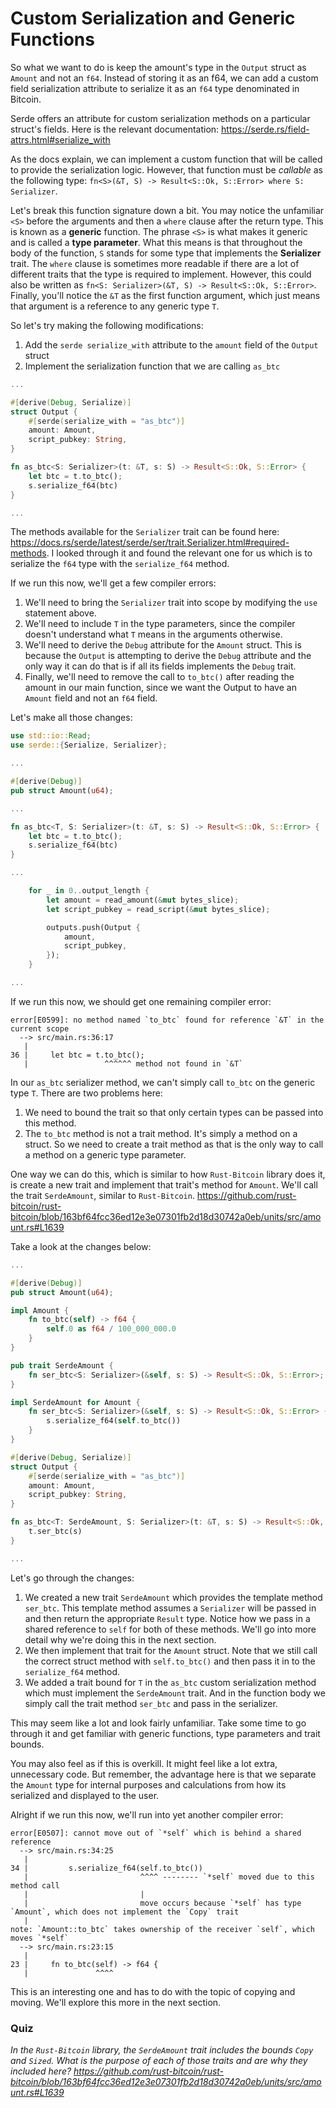 # Custom Serialization and Generic Functions

So what we want to do is keep the amount's type in the `Output` struct as `Amount` and not an `f64`. Instead of storing it as an f64, we can add a custom field serialization attribute to serialize it as an `f64` type denominated in Bitcoin. 

Serde offers an attribute for custom serialization methods on a particular struct's fields. Here is the relevant documentation: https://serde.rs/field-attrs.html#serialize_with

As the docs explain, we can implement a custom function that will be called to provide the serialization logic. However, that function must be *callable* as the following type: `fn<S>(&T, S) -> Result<S::Ok, S::Error> where S: Serializer`.

Let's break this function signature down a bit. You may notice the unfamiliar `<S>` before the arguments and then a `where` clause after the return type. This is known as a **generic** function. The phrase `<S>` is what makes it generic and is called a **type parameter**. What this means is that throughout the body of the function, `S` stands for some type that implements the **Serializer** trait. The `where` clause is sometimes more readable if there are a lot of different traits that the type is required to implement. However, this could also be written as `fn<S: Serializer>(&T, S) -> Result<S::Ok, S::Error>`. Finally, you'll notice the `&T` as the first function argument, which just means that argument is a reference to any generic type `T`. 

So let's try making the following modifications:
1. Add the `serde serialize_with` attribute to the `amount` field of the `Output` struct
2. Implement the serialization function that we are calling `as_btc`

```rust
...

#[derive(Debug, Serialize)]
struct Output {
    #[serde(serialize_with = "as_btc")]
    amount: Amount,
    script_pubkey: String,
}

fn as_btc<S: Serializer>(t: &T, s: S) -> Result<S::Ok, S::Error> {
    let btc = t.to_btc();
    s.serialize_f64(btc)
}

...
```

The methods available for the `Serializer` trait can be found here: https://docs.rs/serde/latest/serde/ser/trait.Serializer.html#required-methods. I looked through it and found the relevant one for us which is to serialize the `f64` type with the `serialize_f64` method.

If we run this now, we'll get a few compiler errors:
1. We'll need to bring the `Serializer` trait into scope by modifying the `use` statement above.
2. We'll need to include `T` in the type parameters, since the compiler doesn't understand what `T` means in the arguments otherwise.
3. We'll need to derive the `Debug` attribute for the `Amount` struct. This is because the `Output` is attempting to derive the `Debug` attribute and the only way it can do that is if all its fields implements the `Debug` trait.
4. Finally, we'll need to remove the call to `to_btc()` after reading the amount in our main function, since we want the Output to have an `Amount` field and not an `f64` field.

Let's make all those changes:

```rust
use std::io::Read;
use serde::{Serialize, Serializer};

...

#[derive(Debug)]
pub struct Amount(u64);

...

fn as_btc<T, S: Serializer>(t: &T, s: S) -> Result<S::Ok, S::Error> {
    let btc = t.to_btc();
    s.serialize_f64(btc)
}

...

    for _ in 0..output_length {
        let amount = read_amount(&mut bytes_slice);
        let script_pubkey = read_script(&mut bytes_slice);

        outputs.push(Output {
            amount,
            script_pubkey,
        });
    }

...
```

If we run this now, we should get one remaining compiler error:
```shell
error[E0599]: no method named `to_btc` found for reference `&T` in the current scope
  --> src/main.rs:36:17
   |
36 |     let btc = t.to_btc();
   |                 ^^^^^^ method not found in `&T`
```

In our `as_btc` serializer method, we can't simply call `to_btc` on the generic type `T`. There are two problems here:
1. We need to bound the trait so that only certain types can be passed into this method. 
2. The `to_btc` method is not a trait method. It's simply a method on a struct. So we need to create a trait method as that is the only way to call a method on a generic type parameter. 

One way we can do this, which is similar to how `Rust-Bitcoin` library does it, is create a new trait and implement that trait's method for `Amount`. We'll call the trait `SerdeAmount`, similar to `Rust-Bitcoin`. https://github.com/rust-bitcoin/rust-bitcoin/blob/163bf64fcc36ed12e3e07301fb2d18d30742a0eb/units/src/amount.rs#L1639

Take a look at the changes below:

```rust
...

#[derive(Debug)]
pub struct Amount(u64);

impl Amount {
    fn to_btc(self) -> f64 {
        self.0 as f64 / 100_000_000.0
    }
}

pub trait SerdeAmount {
    fn ser_btc<S: Serializer>(&self, s: S) -> Result<S::Ok, S::Error>;
}

impl SerdeAmount for Amount {
    fn ser_btc<S: Serializer>(&self, s: S) -> Result<S::Ok, S::Error> {
        s.serialize_f64(self.to_btc())
    }
}

#[derive(Debug, Serialize)]
struct Output {
    #[serde(serialize_with = "as_btc")]
    amount: Amount,
    script_pubkey: String,
}

fn as_btc<T: SerdeAmount, S: Serializer>(t: &T, s: S) -> Result<S::Ok, S::Error> {
    t.ser_btc(s)
}

...
```

Let's go through the changes:
1. We created a new trait `SerdeAmount` which provides the template method `ser_btc`. This template method assumes a `Serializer` will be passed in and then return the appropriate `Result` type. Notice how we pass in a shared reference to `self` for both of these methods. We'll go into more detail why we're doing this in the next section.
2. We then implement that trait for the `Amount` struct. Note that we still call the correct struct method with `self.to_btc()` and then pass it in to the `serialize_f64` method.
3. We added a trait bound for `T` in the `as_btc` custom serialization method which must implement the `SerdeAmount` trait. And in the function body we simply call the trait method `ser_btc` and pass in the serializer. 

This may seem like a lot and look fairly unfamiliar. Take some time to go through it and get familiar with generic functions, type parameters and trait bounds. 

You may also feel as if this is overkill. It might feel like a lot extra, unnecessary code. But remember, the advantage here is that we separate the `Amount` type for internal purposes and calculations from how its serialized and displayed to the user. 

Alright if we run this now, we'll run into yet another compiler error: 
```shell
error[E0507]: cannot move out of `*self` which is behind a shared reference
  --> src/main.rs:34:25
   |
34 |         s.serialize_f64(self.to_btc())
   |                         ^^^^ -------- `*self` moved due to this method call
   |                         |
   |                         move occurs because `*self` has type `Amount`, which does not implement the `Copy` trait
   |
note: `Amount::to_btc` takes ownership of the receiver `self`, which moves `*self`
  --> src/main.rs:23:15
   |
23 |     fn to_btc(self) -> f64 {
   |               ^^^^
```

This is an interesting one and has to do with the topic of copying and moving. We'll explore this more in the next section. 

### Quiz
*In the `Rust-Bitcoin` library, the `SerdeAmount` trait includes the bounds `Copy` and `Sized`. What is the purpose of each of those traits and are why they included here? https://github.com/rust-bitcoin/rust-bitcoin/blob/163bf64fcc36ed12e3e07301fb2d18d30742a0eb/units/src/amount.rs#L1639*
